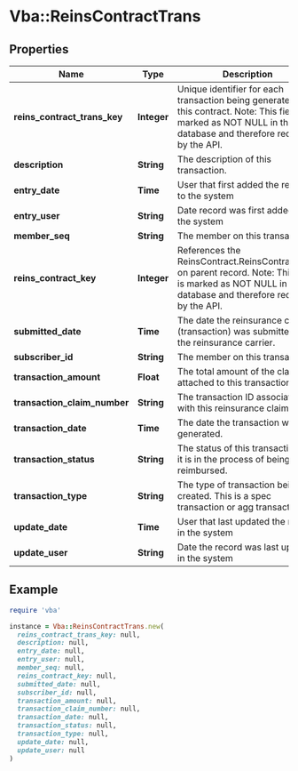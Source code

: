 # Vba::ReinsContractTrans

## Properties

| Name | Type | Description | Notes |
| ---- | ---- | ----------- | ----- |
| **reins_contract_trans_key** | **Integer** | Unique identifier for each transaction being generated on this contract. Note: This field is marked as NOT NULL in the database and therefore required by the API. |  |
| **description** | **String** | The description of this transaction. | [optional] |
| **entry_date** | **Time** | User that first added the record to the system | [optional] |
| **entry_user** | **String** | Date record was first added to the system | [optional] |
| **member_seq** | **String** | The member on this transaction. | [optional] |
| **reins_contract_key** | **Integer** | References the ReinsContract.ReinsContract_Key on parent record. Note: This field is marked as NOT NULL in the database and therefore required by the API. |  |
| **submitted_date** | **Time** | The date the reinsurance claims (transaction) was submitted to the reinsurance carrier. | [optional] |
| **subscriber_id** | **String** | The member on this transaction. | [optional] |
| **transaction_amount** | **Float** | The total amount of the claims attached to this transaction. | [optional] |
| **transaction_claim_number** | **String** | The transaction ID associated with this reinsurance claim. | [optional] |
| **transaction_date** | **Time** | The date the transaction was generated. | [optional] |
| **transaction_status** | **String** | The status of this transaction as it is in the process of being reimbursed. | [optional] |
| **transaction_type** | **String** | The type of transaction being created. This is a spec transaction or agg transaction. | [optional] |
| **update_date** | **Time** | User that last updated the record in the system | [optional] |
| **update_user** | **String** | Date the record was last updated in the system | [optional] |

## Example

```ruby
require 'vba'

instance = Vba::ReinsContractTrans.new(
  reins_contract_trans_key: null,
  description: null,
  entry_date: null,
  entry_user: null,
  member_seq: null,
  reins_contract_key: null,
  submitted_date: null,
  subscriber_id: null,
  transaction_amount: null,
  transaction_claim_number: null,
  transaction_date: null,
  transaction_status: null,
  transaction_type: null,
  update_date: null,
  update_user: null
)
```

